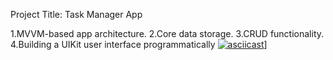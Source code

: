 Project Title: Task Manager App 

1.MVVM-based app architecture.
2.Core data storage. 
3.CRUD functionality.
4.Building a UIKit user interface programmatically
[![asciicast]([https://asciinema.org/a/113463.png)](https://drive.google.com/file/d/1XkFJmoWKlqdQRrgnxEX4OErmD3Uiiuhm/view?usp=sharing)]
